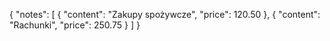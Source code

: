{
  "notes": [
    {
      "content": "Zakupy spożywcze",
      "price": 120.50
    },
    {
      "content": "Rachunki",
      "price": 250.75
    }
  ]
}

